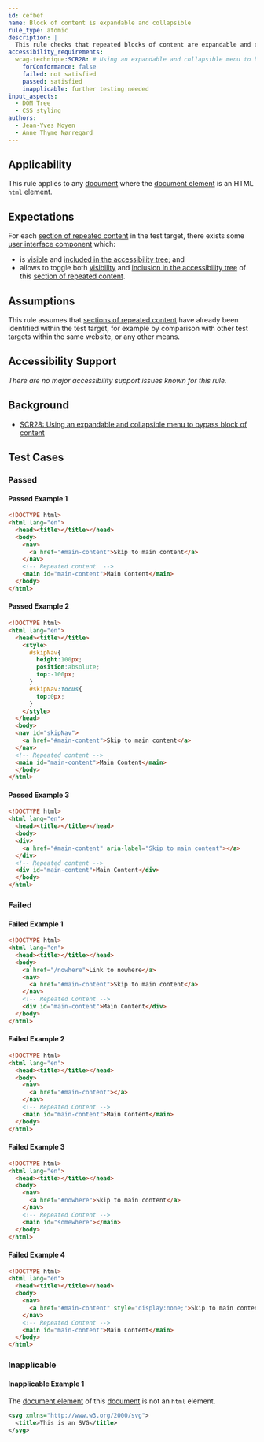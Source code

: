 ```yaml
---
id: cefbef
name: Block of content is expandable and collapsible
rule_type: atomic
description: |
  This rule checks that repeated blocks of content are expandable and collapsible
accessibility_requirements:
  wcag-technique:SCR28: # Using an expandable and collapsible menu to bypass block of content
    forConformance: false
    failed: not satisfied
    passed: satisfied
    inapplicable: further testing needed
input_aspects:
  - DOM Tree
  - CSS styling
authors:
  - Jean-Yves Moyen
  - Anne Thyme Nørregard
---
```


## Applicability

This rule applies to any [document](#https://dom.spec.whatwg.org/#concept-document) where the [document element](#https://dom.spec.whatwg.org/#document-element) is an HTML `html` element.

## Expectations

For each [section of repeated content](#repeated-content) in the test target, there exists some [user interface component](https://www.w3.org/TR/WCAG21/#dfn-user-interface-components) which:
- is [visible](#visible) and [included in the accessibility tree](#included-in-the-accessibility-tree); and 
- allows to toggle both [visibility](#visible) and [inclusion in the accessibility tree](#included-in-the-accessibility-tree) of this [section of repeated content](#repeated-content).

## Assumptions

This rule assumes that [sections of repeated content](#repeated-content) have already been identified within the test target, for example by comparison with other test targets within the same website, or any other means.

## Accessibility Support

_There are no major accessibility support issues known for this rule._

## Background

- [SCR28: Using an expandable and collapsible menu to bypass block of content](https://www.w3.org/WAI/WCAG21/Techniques/client-side-script/SCR28)

## Test Cases

### Passed

#### Passed Example 1

```html
<!DOCTYPE html>
<html lang="en">
  <head><title></title></head>
  <body>
    <nav>
      <a href="#main-content">Skip to main content</a>
    </nav>
    <!-- Repeated content  -->
    <main id="main-content">Main Content</main>
  </body>
</html>
```

#### Passed Example 2

```html
<!DOCTYPE html>
<html lang="en">
  <head><title></title>
    <style>
      #skipNav{
        height:100px;
        position:absolute;
        top:-100px;
      }
      #skipNav:focus{
        top:0px;
      }
    </style>
  </head>
  <body>
  <nav id="skipNav">
    <a href="#main-content">Skip to main content</a>
  </nav>
  <!-- Repeated content -->
  <main id="main-content">Main Content</main>
  </body>
</html>
```

#### Passed Example 3

```html
<!DOCTYPE html>
<html lang="en">
  <head><title></title></head>
  <body>
  <div>
    <a href="#main-content" aria-label="Skip to main content"></a>
  </div>
  <!-- Repeated content -->
  <div id="main-content">Main Content</div>
  </body>
</html>
```
<!-- role for navigation element -->
### Failed

#### Failed Example 1

```html
<!DOCTYPE html>
<html lang="en">
  <head><title></title></head>
  <body>
    <a href="/nowhere">Link to nowhere</a>
    <nav>
      <a href="#main-content">Skip to main content</a>
    </nav>
    <!-- Repeated Content -->
    <div id="main-content">Main Content</div>
  </body>
</html>
```

#### Failed Example 2

```html
<!DOCTYPE html>
<html lang="en">
  <head><title></title></head>
  <body>
    <nav>
      <a href="#main-content"></a>
    </nav>
    <!-- Repeated Content -->
    <main id="main-content">Main Content</main>
  </body>
</html>
```

#### Failed Example 3

```html
<!DOCTYPE html>
<html lang="en">
  <head><title></title></head>
  <body>
    <nav>
      <a href="#nowhere">Skip to main content</a>
    </nav>
    <!-- Repeated Content -->
    <main id="somewhere"></main>
  </body>
</html>
```

#### Failed Example 4

```html
<!DOCTYPE html>
<html lang="en">
  <head><title></title></head>
  <body>
    <nav>
      <a href="#main-content" style="display:none;">Skip to main content</a>
    </nav>
    <!-- Repeated Content -->
    <main id="main-content">Main Content</main>
  </body>
</html>
```

### Inapplicable

#### Inapplicable Example 1

The [document element](#https://dom.spec.whatwg.org/#document-element) of this [document](#https://dom.spec.whatwg.org/#concept-document) is not an `html` element.

```svg
<svg xmlns="http://www.w3.org/2000/svg">
  <title>This is an SVG</title>
</svg>
```

